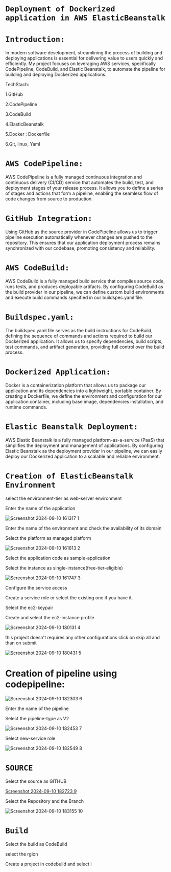# `Deployment of Dockerized application in AWS ElasticBeanstalk`
# `Introduction:`
In modern software development, streamlining the process of building and deploying applications is essential for delivering value to users quickly and efficiently. My project focuses on leveraging AWS services, specifically CodePipeline, CodeBuild, and Elastic Beanstalk, to automate the pipeline for building and deploying Dockerized applications.

TechStach:

1.GitHub

2.CodePipeline

3.CodeBuild

4.ElasticBeanstalk

5.Docker : Dockerfile

6.Git, linux, Yaml

# `AWS CodePipeline:`
AWS CodePipeline is a fully managed continuous integration and continuous delivery (CI/CD) service that automates the build, test, and deployment stages of your release process. It allows you to define a series of stages and actions that form a pipeline, enabling the seamless flow of code changes from source to production.

# `GitHub Integration:`
Using GitHub as the source provider in CodePipeline allows us to trigger pipeline execution automatically whenever changes are pushed to the repository. This ensures that our application deployment process remains synchronized with our codebase, promoting consistency and reliability.

# `AWS CodeBuild:`
AWS CodeBuild is a fully managed build service that compiles source code, runs tests, and produces deployable artifacts. By configuring CodeBuild as the build provider in our pipeline, we can define custom build environments and execute build commands specified in our buildspec.yaml file.

# `Buildspec.yaml:`
The buildspec.yaml file serves as the build instructions for CodeBuild, defining the sequence of commands and actions required to build our Dockerized application. It allows us to specify dependencies, build scripts, test commands, and artifact generation, providing full control over the build process.

# `Dockerized Application:`
Docker is a containerization platform that allows us to package our application and its dependencies into a lightweight, portable container. By creating a Dockerfile, we define the environment and configuration for our application container, including base image, dependencies installation, and runtime commands.

# `Elastic Beanstalk Deployment:`
AWS Elastic Beanstalk is a fully managed platform-as-a-service (PaaS) that simplifies the deployment and management of applications. By configuring Elastic Beanstalk as the deployment provider in our pipeline, we can easily deploy our Dockerized application to a scalable and reliable environment.

# `Creation of ElasticBeanstalk Environment`
select the environment-tier as web-server environment

Enter the name of the application

![Screenshot 2024-09-10 161317 1](https://github.com/user-attachments/assets/1732a30e-8eca-456b-bb1d-540de8d14c81)

Enter the name of the environment and check the availability of its domain

Select the platform as managed platform

![Screenshot 2024-09-10 161613 2](https://github.com/user-attachments/assets/ece97270-0f11-44f9-bc0d-bf2425d98183)

Select the application code as sample-application

Select the instance as single-instance(free-tier-eligible)

![Screenshot 2024-09-10 161747 3](https://github.com/user-attachments/assets/94d766d2-72df-46a0-8af3-55458507e60c)

Configure the service access

Create a service role or select the existing one if you have it.

Select the ec2-keypair

Create and select the ec2-instance profile

![Screenshot 2024-09-10 180131 4](https://github.com/user-attachments/assets/c4d39626-0ee5-4363-84d4-4a251dce8c77)

this project doesn't requires any other configurations click on skip all and than on submit

![Screenshot 2024-09-10 180431 5](https://github.com/user-attachments/assets/6dd5e04a-8393-48b1-a7be-d450c5ce1565)

# Creation of pipeline using codepipeline:

![Screenshot 2024-09-10 182303 6](https://github.com/user-attachments/assets/2b76644a-1f51-45c6-90ce-dbff77d2d988)

Enter the name of the pipeline

Select the pipeline-type as V2

![Screenshot 2024-09-10 182453 7](https://github.com/user-attachments/assets/1277559f-08d6-45cc-b147-b23e6afd0920)

Select new-service role

![Screenshot 2024-09-10 182549 8](https://github.com/user-attachments/assets/a27bd903-0c1f-4510-ac8c-4e0765bf924d)

# `SOURCE`
Select the source as GITHUB

[Screenshot 2024-09-10 182723 9](https://github.com/user-attachments/assets/bab6c0a3-1ea6-456b-b87a-f4425a6de941)

Select the Repository and the Branch

![Screenshot 2024-09-10 183155 10](https://github.com/user-attachments/assets/a094c36d-b209-47d8-ac48-f75efd351b58)

# `Build`

Select the build as CodeBuild

select the rgion

Create a project in codebuild and select i



